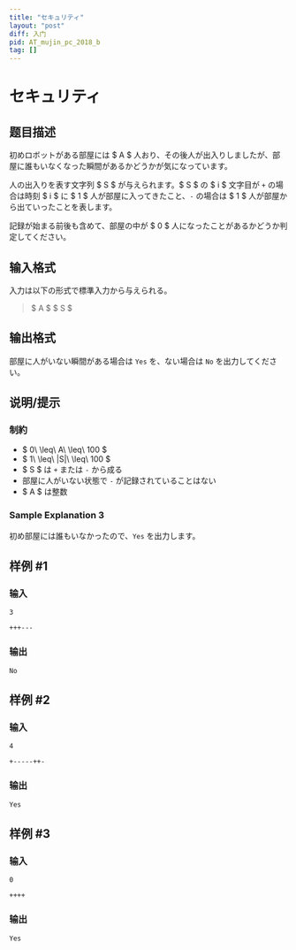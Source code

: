 ```yaml
---
title: "セキュリティ"
layout: "post"
diff: 入门
pid: AT_mujin_pc_2018_b
tag: []
---
```


# セキュリティ

## 题目描述

[problemUrl]: https://atcoder.jp/contests/mujin-pc-2018/tasks/mujin_pc_2018_b

初めロボットがある部屋には $ A $ 人おり、その後人が出入りしましたが、部屋に誰もいなくなった瞬間があるかどうかが気になっています。

人の出入りを表す文字列 $ S $ が与えられます。$ S $ の $ i $ 文字目が `+` の場合は時刻 $ i $ に $ 1 $ 人が部屋に入ってきたこと、`-` の場合は $ 1 $ 人が部屋から出ていったことを表します。

記録が始まる前後も含めて、部屋の中が $ 0 $ 人になったことがあるかどうか判定してください。

## 输入格式

入力は以下の形式で標準入力から与えられる。

> $ A $ $ S $

## 输出格式

部屋に人がいない瞬間がある場合は `Yes` を、ない場合は `No` を出力してください。

## 说明/提示

### 制約

- $ 0\ \leq\ A\ \leq\ 100 $
- $ 1\ \leq\ |S|\ \leq\ 100 $
- $ S $ は `+` または `-` から成る
- 部屋に人がいない状態で `-` が記録されていることはない
- $ A $ は整数

### Sample Explanation 3

初め部屋には誰もいなかったので、`Yes` を出力します。

## 样例 #1

### 输入

```
3
+++---
```

### 输出

```
No
```

## 样例 #2

### 输入

```
4
+-----++-
```

### 输出

```
Yes
```

## 样例 #3

### 输入

```
0
++++
```

### 输出

```
Yes
```

